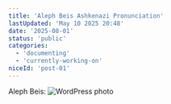 ```yaml
---
title: 'Aleph Beis Ashkenazi Pronunciation'
lastUpdated: 'May 10 2025 20:48'
date: '2025-08-01'
status: 'public'
categories:
  - 'documenting'
  - 'currently-working-on'
niceId: 'post-01'
---
```




Aleph Beis:
![WordPress photo](/Aleph-Beis-2.png)


